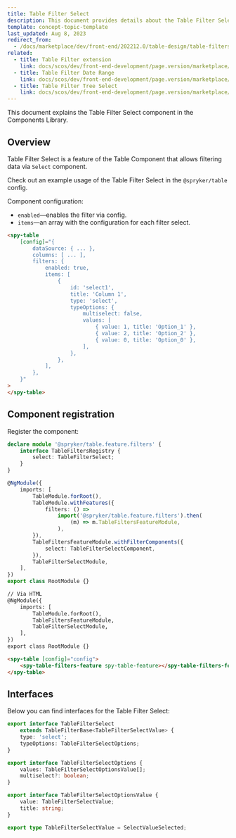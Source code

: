 ```yaml
---
title: Table Filter Select
description: This document provides details about the Table Filter Select component in the Components Library.
template: concept-topic-template
last_updated: Aug 8, 2023
redirect_from:
  - /docs/marketplace/dev/front-end/202212.0/table-design/table-filters/table-filter-select.html
related:
  - title: Table Filter extension
    link: docs/scos/dev/front-end-development/page.version/marketplace/table-design/table-filter-extension/table-filter-extension.html
  - title: Table Filter Date Range
    link: docs/scos/dev/front-end-development/page.version/marketplace/table-design/table-filter-extension/table-filter-date-range.html
  - title: Table Filter Tree Select
    link: docs/scos/dev/front-end-development/page.version/marketplace/table-design/table-filter-extension/table-filter-tree-select.html
---
```


This document explains the Table Filter Select component in the Components Library.

## Overview

Table Filter Select is a feature of the Table Component that allows filtering data via `Select` component.

Check out an example usage of the Table Filter Select in the `@spryker/table` config.

Component configuration:

- `enabled`—enables the filter via config.  
- `items`—an array with the configuration for each filter select.  

```html
<spy-table
    [config]="{
        dataSource: { ... },
        columns: [ ... ],
        filters: {
            enabled: true,
            items: [
                {
                    id: 'select1',
                    title: 'Column 1',
                    type: 'select',
                    typeOptions: {
                        multiselect: false,
                        values: [
                            { value: 1, title: 'Option_1' },
                            { value: 2, title: 'Option_2' },
                            { value: 0, title: 'Option_0' },
                        ],
                    },
                },
            ],
        },                                                                                           
    }"
>
</spy-table>
```

## Component registration

Register the component:

```ts
declare module '@spryker/table.feature.filters' {
    interface TableFiltersRegistry {
        select: TableFilterSelect;
    }
}

@NgModule({
    imports: [
        TableModule.forRoot(),
        TableModule.withFeatures({
            filters: () =>
                import('@spryker/table.feature.filters').then(
                    (m) => m.TableFiltersFeatureModule,
                ),
        }),
        TableFiltersFeatureModule.withFilterComponents({
            select: TableFilterSelectComponent,
        }),
        TableFilterSelectModule,
    ],
})
export class RootModule {}
```

```html
// Via HTML
@NgModule({
    imports: [
        TableModule.forRoot(),
        TableFiltersFeatureModule,
        TableFilterSelectModule,
    ],
})
export class RootModule {}

<spy-table [config]="config">
    <spy-table-filters-feature spy-table-feature></spy-table-filters-feature>
</spy-table>
```

## Interfaces

Below you can find interfaces for the Table Filter Select:

```ts
export interface TableFilterSelect
    extends TableFilterBase<TableFilterSelectValue> {
    type: 'select';
    typeOptions: TableFilterSelectOptions;
}

export interface TableFilterSelectOptions {
    values: TableFilterSelectOptionsValue[];
    multiselect?: boolean;
}

export interface TableFilterSelectOptionsValue {
    value: TableFilterSelectValue;
    title: string;
}

export type TableFilterSelectValue = SelectValueSelected;
```
